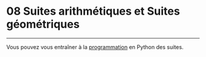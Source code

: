 # 08 Suites arithmétiques et Suites géométriques
---
Vous pouvez vous entraîner à la [programmation](https://github.com/NaturelEtChaud/Math-premiere/tree/main/08%20Suites%20arithm%C3%A9tiques%20et%20g%C3%A9om%C3%A9triques/Python) en Python des suites.
